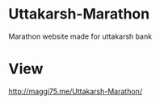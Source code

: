 # Uttakarsh-Marathon
Marathon website made for uttakarsh bank

# View
http://maggi75.me/Uttakarsh-Marathon/
